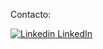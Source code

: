 Contacto:

[![Linkedin](https://i.stack.imgur.com/gVE0j.png) LinkedIn](https://www.linkedin.com/in/mart%C3%ADn-ballester-52279b1a6/)
